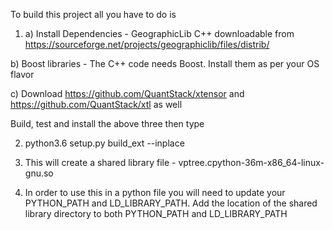 To build this project all you have to do is 

1) a) Install Dependencies - GeographicLib C++ downloadable from https://sourceforge.net/projects/geographiclib/files/distrib/

b) Boost libraries - The C++ code needs Boost. Install them as per your OS flavor

c) Download https://github.com/QuantStack/xtensor and https://github.com/QuantStack/xtl as well

Build, test and install the above three then type

2) python3.6 setup.py build_ext --inplace

3) This will create a shared library file - vptree.cpython-36m-x86_64-linux-gnu.so

4) In order to use this in a python file you will need to update your PYTHON_PATH and LD_LIBRARY_PATH. Add the location of the shared library directory to both PYTHON_PATH and LD_LIBRARY_PATH
